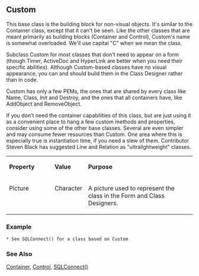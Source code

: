 ## Custom

This base class is the building block for non-visual objects. It's similar to the Container class, except that it can't be seen. Like the other classes that are meant primarily as building blocks (Container and Control), Custom's name is somewhat overloaded. We'll use capital "C" when we mean the class.

Subclass Custom for most classes that don't need to appear on a form (though Timer, ActiveDoc and HyperLink are better when you need their specific abilities). Although Custom-based classes have no visual appearance, you can and should build them in the Class Designer rather than in code.

Custom has only a few PEMs, the ones that are shared by every class like Name, Class, Init and Destroy, and the ones that all containers have, like AddObject and RemoveObject. 

If you don't need the container capabilities of this class, but are just using it as a convenient place to hang a few custom methods and properties, consider using some of the other base classes. Several are even simpler and may consume fewer resources than Custom. One area where this is especially true is instantiation time, if you need a slew of them. Contributor Steven Black has suggested Line and Relation as "ultralightweight" classes.

<table>
<tr>
  <td width="25%" valign="top">
  <p><b>Property</b></p>
  </td>
  <td width=14% valign=top>
  <p><b>Value</b></p>
  </td>
  <td width=61% valign=top>
  <p><b>Purpose</b></p>
  </td>
 </tr>
<tr>
  <td width="25%" valign="top">
  <p>Picture</p>
  </td>
  <td width=14% valign=top>
  <p>Character</p>
  </td>
  <td width=61% valign=top>
  <p>A picture used to represent the class in the Form and Class Designers.</p>
  </td>
 </tr>
</table>

### Example

```foxpro
* See SQLConnect() for a class based on Custom
```
### See Also

[Container](s4g490.md), [Control](s4g490.md), [SQLConnect()](s4g400.md)